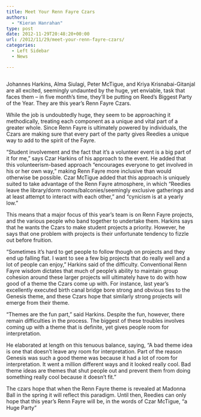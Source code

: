 ```yaml
---
title: Meet Your Renn Fayre Czars
authors: 
  - "Kieran Hanrahan"
type: post
date: 2012-11-29T20:48:20+00:00
url: /2012/11/29/meet-your-renn-fayre-czars/
categories:
  - Left Sidebar
  - News

---
```

<a href="http://www.reedquest.org/2012/11/meet-your-renn-fayre-czars/questspread1/" rel="attachment wp-att-1865"><img class="aligncenter size-full wp-image-1865" title="Renn Fayre Czars 2k13" src="https://i1.wp.com/www.reedquest.org/wp-content/uploads/2012/11/questspread1.jpg?resize=720%2C432" alt="" data-recalc-dims="1" /></a>

Johannes Harkins, Alma Siulagi, Peter McTigue, and Kriya Krisnabai-Gitanjal are all excited, seemingly undaunted by the huge, yet enviable, task that faces them – in five month’s time, they’ll be putting on Reed’s Biggest Party of the Year. They are this year’s Renn Fayre Czars.

While the job is undoubtedly huge, they seem to be approaching it methodically, treating each component as a unique and vital part of a greater whole. Since Renn Fayre is ultimately powered by individuals, the Czars are making sure that every part of the party gives Reedies a unique way to add to the spirit of the Fayre.

“Student involvement and the fact that it’s a volunteer event is a big part of it for me,” says Czar Harkins of his approach to the event. He added that this volunteerism-based approach “encourages everyone to get involved in his or her own way,” making Renn Fayre more inclusive than would otherwise be possible. Czar McTigue added that this approach is uniquely suited to take advantage of the Renn Fayre atmosphere, in which “Reedies leave the library/dorm rooms/balconies/seemingly exclusive gatherings and at least attempt to interact with each other,” and “cynicism is at a yearly low.”

This means that a major focus of this year’s team is on Renn Fayre projects, and the various people who band together to undertake them. Harkins says that he wants the Czars to make student projects a priority. However, he says that one problem with projects is their unfortunate tendency to fizzle out before fruition.

“Sometimes it’s hard to get people to follow though on projects and they end up falling flat. I want to see a few big projects that do really well and a lot of people can enjoy,” Harkins said of the difficulty. Conventional Renn Fayre wisdom dictates that much of people’s ability to maintain group cohesion around these larger projects will ultimately have to do with how good of a theme the Czars come up with. For instance, last year’s excellently executed birth canal bridge bore strong and obvious ties to the Genesis theme, and these Czars hope that similarly strong projects will emerge from their theme.

“Themes are the fun part,” said Harkins. Despite the fun, however, there remain difficulties in the process. The biggest of these troubles involves coming up with a theme that is definite, yet gives people room for interpretation.

He elaborated at length on this tenuous balance, saying, “A bad theme idea is one that doesn’t leave any room for interpretation. Part of the reason Genesis was such a good theme was because it had a lot of room for interpretation. It went a million different ways and it looked really cool. Bad theme ideas are themes that shut people out and prevent them from doing something really cool because it doesn’t fit.”

The czars hope that when the Renn Fayre theme is revealed at Madonna Ball in the spring it will reflect this paradigm. Until then, Reedies can only hope that this year’s Renn Fayre will be, in the words of Czar McTigue, “a Huge Party”
